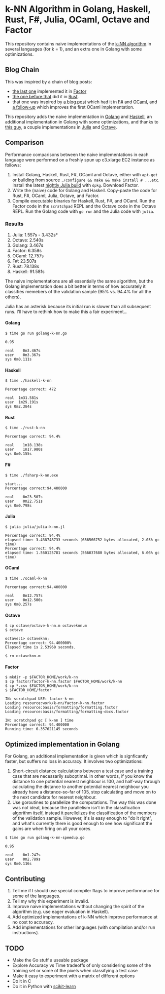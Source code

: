 # k-NN Algorithm in Golang, Haskell, Rust, F\#, Julia, OCaml, Octave and Factor

This repository contains naive implementations of the [k-NN algorithm](http://en.wikipedia.org/wiki/K-nearest_neighbors_algorithm) in several languages (for k = 1), and an extra one in Golang with some optimizations.

## Blog Chain

This was inspired by a chain of blog posts:
* [the last one](http://re-factor.blogspot.ca/2014/06/comparing-k-nn-in-factor.html) implemented it in [Factor](http://factorcode.org/)
* [the one before that](http://huonw.github.io/2014/06/10/knn-rust.html) did it in [Rust](http://www.rust-lang.org/).  
* that one was inspired by [a blog post](http://philtomson.github.io/blog/2014/05/29/comparing-a-machine-learning-algorithm-implemented-in-f-number-and-ocaml/) which had it in [F#](http://fsharp.org/) and [OCaml](http://ocaml.org/), and [a follow-up](http://philtomson.github.io/blog/2014/05/30/stop-the-presses-ocaml-wins/) which improves the first OCaml implementation.

This repository adds the naive implementation in [Golang](http://golang.org) and [Haskell](http://www.haskell.org/), an additional implementation in Golang with some optimizations, and thanks to [this guy](https://github.com/tavert), a couple implementations in [Julia](http://julialang.org/) and [Octave](http://www.gnu.org/software/octave/).

## Comparison

Performance comparisons between the naive implementations in each language were performed on a freshly spun up c3.xlarge EC2 instance as follows:

1. Install Golang, Haskell, Rust, F#, OCaml and Octave, either with `apt-get` or building from source `./configure && make && make install # ...etc`.  Install the latest [nightly Julia build](https://code.launchpad.net/~staticfloat/+archive/julianightlies/+build/6119203) with `dpkg`. Download Factor.
2. Write the (naive) code for Golang and Haskell. Copy-paste the code for Rust, F#, OCaml, Julia, Octave, and Factor.
3. Compile executable binaries for Haskell, Rust, F#, and OCaml.  Run the Factor code in the `scratchpad` REPL and the Octave code in the Octave REPL.  Run the Golang code with `go run` and the Julia code with `julia`.

### Results

1. Julia: 1.557s - 3.432s*
1. Octave: 2.540s
1. Golang: 3.467s
1. Factor: 6.358s
1. OCaml: 12.757s
1. F#: 23.507s
1. Rust: 78.138s
1. Haskell: 91.581s

The naive implementations are all essentially the same algorithm, but the Golang implementation does a bit better in terms of how accurately it classifies memebers of the validation sample (95% vs. 94.4% for all the others).

Julia has an asterisk because its initial run is slower than all subsequent runs.  I'll have to rethink how to make this a fair experiment...

#### Golang
```
$ time go run golang-k-nn.go

0.95

real	0m3.467s
user	0m3.367s
sys	0m0.111s
```

#### Haskell
```
$ time ./haskell-k-nn

Percentage correct: 472

real  1m31.581s
user  1m29.191s
sys 0m2.384s
```

#### Rust
```
$ time ./rust-k-nn

Percentage correct: 94.4%

real	1m18.138s
user	1m17.980s
sys	0m0.155s
```

#### F\# 
```
$ time ./fsharp-k-nn.exe

start...
Percentage correct:94.400000

real	0m23.507s
user	0m22.751s
sys	0m0.798s
```

#### Julia
```
$ julia julia/julia-k-nn.jl

Percentage correct: 94.4%
elapsed time: 3.438748733 seconds (656566752 bytes allocated, 2.03% gc time)
Percentage correct: 94.4%
elapsed time: 1.560125781 seconds (566037680 bytes allocated, 6.06% gc time)
```

#### OCaml
```
$ time ./ocaml-k-nn

Percentage correct:94.400000

real	0m12.757s
user	0m12.500s
sys	0m0.257s
```

#### Octave
```
$ cp octave/octave-k-nn.m octaveknn.m
$ octave

octave:1> octaveknn;
Percentage correct: 94.400000%
Elapsed time is 2.53968 seconds.

$ rm octaveknn.m
```

#### Factor
```
$ mkdir -p $FACTOR_HOME/work/k-nn
$ cp factor/factor-k-nn.factor $FACTOR_HOME/work/k-nn
$ cp *.csv $FACTOR_HOME/work/k-nn
$ $FACTOR_HOME/factor

IN: scratchpad USE: factor-k-nn
Loading resource:work/k-nn/factor-k-nn.factor
Loading resource:basis/formatting/formatting.factor
Loading resource:basis/formatting/formatting-docs.factor

IN: scratchpad gc [ k-nn ] time
Percentage correct: 94.400000
Running time: 6.357621145 seconds
```

## Optimized implementation in Golang

For Golang, an additional implementation is given which is signficantly faster, but suffers no loss in accuracy.  It involves two optimizations:

1. Short-circuit distance calculations between a test case and a training case that are necessarily suboptimal.  In other words, if you know the distance to one potential nearest neighbour is 100, and half-way through calculating the distance to another potential nearest neighbour you already have a distance-so-far of 105, stop calculating and move on to the next candidate for nearest neighbour.
2. Use goroutines to parallelize the computations.  The way this was done was not ideal, because the parallelism isn't in the classification algorithm itself, instead it parellelizes the classification of the members of the validation sample.  However, it's is easy enough to "do it right", and what's currently there is good enough to see how significant the gains are when firing on all your cores.

```
$ time go run golang-k-nn-speedup.go

0.95

real	0m1.247s
user	0m2.789s
sys	0m0.116s
```

## Contributing

1. Tell me if I should use special compiler flags to improve performance for some of the languages.
2. Tell my why this experiment is invalid.
2. Improve naive implementations without changing the spirit of the algorithm (e.g. use eager evaluation in Haskell).
3. Add optimized implementations of k-NN which improve performance at no cost to accuracy.
4. Add implementations for other languages (with compilation and/or run instructions).

## TODO

* Make the Go stuff a useable package
* Explore Accuracy vs Time tradeoffs of only considering some of the training set or some of the pixels when classifying a test case
* Make it easy to experiment with a matrix of different options
* Do it in C
* Do it in Python with [scikit-learn](http://scipy-lectures.github.io/advanced/scikit-learn/)

